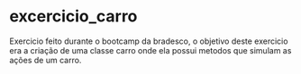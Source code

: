# excercicio_carro
Exercicio feito durante o bootcamp da bradesco, o objetivo deste exercicio era a criação de uma classe carro onde ela possui metodos que simulam as ações de um carro.
